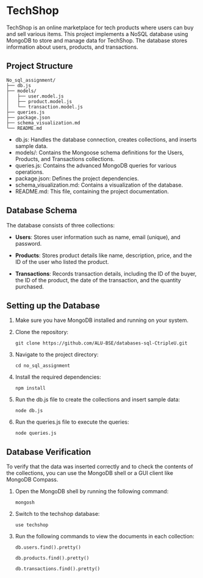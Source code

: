 # TechShop

TechShop is an online marketplace for tech products where users can buy and sell various items. This project implements a NoSQL database using MongoDB to store and manage data for TechShop. The database stores information about users, products, and transactions.

## Project Structure
```
No_sql_assignment/
├── db.js
├── models/
│   ├── user.model.js
│   ├── product.model.js
│   └── transaction.model.js
├── queries.js
├── package.json
├── schema_visualization.md
└── README.md
```

- db.js: Handles the database connection, creates collections, and inserts sample data.
- models/: Contains the Mongoose schema definitions for the Users, Products, and Transactions collections.
- queries.js: Contains the advanced MongoDB queries for various operations.
- package.json: Defines the project dependencies.
- schema_visualization.md: Contains a visualization of the database.
- README.md: This file, containing the project documentation.

## Database Schema

The database consists of three collections:

- **Users**: Stores user information such as name, email (unique), and password.

- **Products**: Stores product details like name, description, price, and the ID of the user who listed the product.

- **Transactions**: Records transaction details, including the ID of the buyer, the ID of the product, the date of the transaction, and the quantity purchased.


## Setting up the Database

1. Make sure you have MongoDB installed and running on your system.

2. Clone the repository:

    `git clone https://github.com/ALU-BSE/databases-sql-CtripleU.git`

3. Navigate to the project directory:

    `cd no_sql_assignment`

4. Install the required dependencies:

    `npm install`

5. Run the db.js file to create the collections and insert sample data:

   `node db.js`

7. Run the queries.js file to execute the queries:

    `node queries.js`


## Database Verification

To verify that the data was inserted correctly and to check the contents of the collections, you can use the MongoDB shell or a GUI client like MongoDB Compass.

1. Open the MongoDB shell by running the following command:

    `mongosh`

2. Switch to the techshop database:

    `use techshop`

3. Run the following commands to view the documents in each collection:

    `db.users.find().pretty()`
    
    `db.products.find().pretty()`
    
    `db.transactions.find().pretty()`
